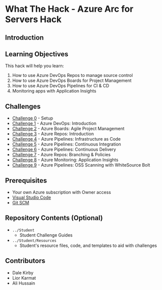# What The Hack - Azure Arc for Servers Hack

## Introduction


## Learning Objectives

This hack will help you learn:

1. How to use Azure DevOps Repos to manage source control
1. How to use Azure DevOps Boards for Project Management
1. How to use Azure DevOps Pipelines for CI & CD
1. Monitoring apps with Application Insights

## Challenges
 - [Challenge 0](./Student/challenge00.md) - Setup
 - [Challenge 1](./Student/challenge01.md) - Azure DevOps: Introduction
 - [Challenge 2](./Student/challenge02.md) - Azure Boards: Agile Project Management
 - [Challenge 3](./Student/challenge03.md) - Azure Repos: Introduction
 - [Challenge 4](./Student/challenge04.md) - Azure Pipelines: Infrastructure as Code
 - [Challenge 5](./Student/challenge05.md) - Azure Pipelines: Continuous Integration
 - [Challenge 6](./Student/challenge06.md) - Azure Pipelines: Continuous Delivery
 - [Challenge 7](./Student/challenge07.md) - Azure Repos: Branching & Policies
 - [Challenge 8](./Student/challenge08.md) - Azure Monitoring: Application Insights 
 - [Challenge 9](./Student/challenge09.md) - Azure Pipelines: OSS Scanning with WhiteSource Bolt

## Prerequisites
- Your own Azure subscription with Owner access
- [Visual Studio Code](https://code.visualstudio.com)
- [Git SCM](https://git-scm.com/download)

## Repository Contents (Optional)
- `../Student`
  - Student Challenge Guides
- `../Student/Resources`
  - Student's resource files, code, and templates to aid with challenges

## Contributors
- Dale Kirby
- Lior Karmat
- Ali Hussain